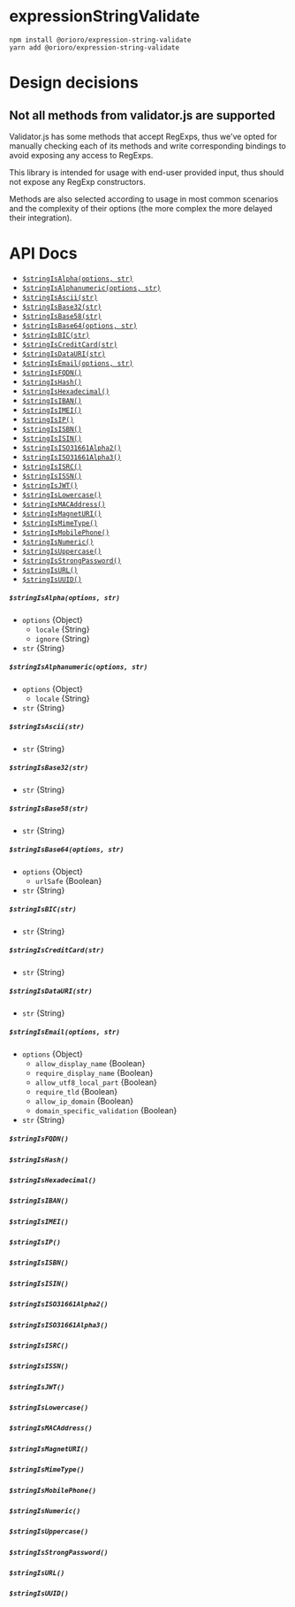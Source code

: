 # expressionStringValidate

```
npm install @orioro/expression-string-validate
yarn add @orioro/expression-string-validate
```

# Design decisions

## Not all methods from validator.js are supported

Validator.js has some methods that accept RegExps, thus we've opted for manually
checking each of its methods and write corresponding bindings to avoid exposing
any access to RegExps.

This library is intended for usage with end-user provided input, thus should not
expose any RegExp constructors.

Methods are also selected according to usage in most common scenarios and the
complexity of their options (the more complex the more delayed their integration).

# API Docs

- [`$stringIsAlpha(options, str)`](#stringisalphaoptions-str)
- [`$stringIsAlphanumeric(options, str)`](#stringisalphanumericoptions-str)
- [`$stringIsAscii(str)`](#stringisasciistr)
- [`$stringIsBase32(str)`](#stringisbase32str)
- [`$stringIsBase58(str)`](#stringisbase58str)
- [`$stringIsBase64(options, str)`](#stringisbase64options-str)
- [`$stringIsBIC(str)`](#stringisbicstr)
- [`$stringIsCreditCard(str)`](#stringiscreditcardstr)
- [`$stringIsDataURI(str)`](#stringisdatauristr)
- [`$stringIsEmail(options, str)`](#stringisemailoptions-str)
- [`$stringIsFQDN()`](#stringisfqdn)
- [`$stringIsHash()`](#stringishash)
- [`$stringIsHexadecimal()`](#stringishexadecimal)
- [`$stringIsIBAN()`](#stringisiban)
- [`$stringIsIMEI()`](#stringisimei)
- [`$stringIsIP()`](#stringisip)
- [`$stringIsISBN()`](#stringisisbn)
- [`$stringIsISIN()`](#stringisisin)
- [`$stringIsISO31661Alpha2()`](#stringisiso31661alpha2)
- [`$stringIsISO31661Alpha3()`](#stringisiso31661alpha3)
- [`$stringIsISRC()`](#stringisisrc)
- [`$stringIsISSN()`](#stringisissn)
- [`$stringIsJWT()`](#stringisjwt)
- [`$stringIsLowercase()`](#stringislowercase)
- [`$stringIsMACAddress()`](#stringismacaddress)
- [`$stringIsMagnetURI()`](#stringismagneturi)
- [`$stringIsMimeType()`](#stringismimetype)
- [`$stringIsMobilePhone()`](#stringismobilephone)
- [`$stringIsNumeric()`](#stringisnumeric)
- [`$stringIsUppercase()`](#stringisuppercase)
- [`$stringIsStrongPassword()`](#stringisstrongpassword)
- [`$stringIsURL()`](#stringisurl)
- [`$stringIsUUID()`](#stringisuuid)

##### `$stringIsAlpha(options, str)`

- `options` {Object}
  - `locale` {String}
  - `ignore` {String}
- `str` {String}

##### `$stringIsAlphanumeric(options, str)`

- `options` {Object}
  - `locale` {String}
- `str` {String}

##### `$stringIsAscii(str)`

- `str` {String}

##### `$stringIsBase32(str)`

- `str` {String}

##### `$stringIsBase58(str)`

- `str` {String}

##### `$stringIsBase64(options, str)`

- `options` {Object}
  - `urlSafe` {Boolean}
- `str` {String}

##### `$stringIsBIC(str)`

- `str` {String}

##### `$stringIsCreditCard(str)`

- `str` {String}

##### `$stringIsDataURI(str)`

- `str` {String}

##### `$stringIsEmail(options, str)`

- `options` {Object}
  - `allow_display_name` {Boolean}
  - `require_display_name` {Boolean}
  - `allow_utf8_local_part` {Boolean}
  - `require_tld` {Boolean}
  - `allow_ip_domain` {Boolean}
  - `domain_specific_validation` {Boolean}
- `str` {String}

##### `$stringIsFQDN()`



##### `$stringIsHash()`



##### `$stringIsHexadecimal()`



##### `$stringIsIBAN()`



##### `$stringIsIMEI()`



##### `$stringIsIP()`



##### `$stringIsISBN()`



##### `$stringIsISIN()`



##### `$stringIsISO31661Alpha2()`



##### `$stringIsISO31661Alpha3()`



##### `$stringIsISRC()`



##### `$stringIsISSN()`



##### `$stringIsJWT()`



##### `$stringIsLowercase()`



##### `$stringIsMACAddress()`



##### `$stringIsMagnetURI()`



##### `$stringIsMimeType()`



##### `$stringIsMobilePhone()`



##### `$stringIsNumeric()`



##### `$stringIsUppercase()`



##### `$stringIsStrongPassword()`



##### `$stringIsURL()`



##### `$stringIsUUID()`
